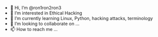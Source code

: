- 👋 Hi, I’m @ron1ron2ron3
- 👀 I’m interested in Ethical Hacking 
- 🌱 I’m currently learning Linux, Python, hacking attacks, terminology
- 💞️ I’m looking to collaborate on ...
- 📫 How to reach me ...

<!---
ron1ron2ron3/ron1ron2ron3 is a ✨ special ✨ repository because its `README.md` (this file) appears on your GitHub profile.
You can click the Preview link to take a look at your changes.
--->
